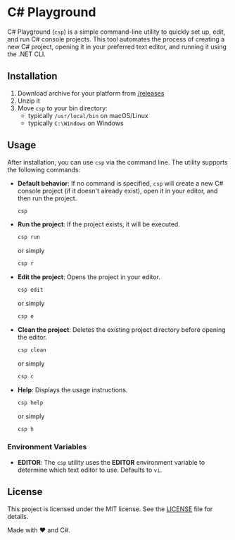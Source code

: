 # C# Playground

C# Playground (`csp`) is a simple command-line utility to quickly set up, edit, and run C# console projects. This tool automates the process of creating a new C# project, opening it in your preferred text editor, and running it using the .NET CLI.

## Installation

1. Download archive for your platform from [/releases](https://github.com/kd3n1z/csp/releases)
2. Unzip it
3. Move `csp` to your bin directory:<br>
    - typically <code>/usr/local/bin</code> on macOS/Linux<br>
    - typically <code>C:\Windows</code> on Windows

## Usage

After installation, you can use `csp` via the command line. The utility supports the following commands:

-   **Default behavior**: If no command is specified, `csp` will create a new C# console project (if it doesn't already exist), open it in your editor, and then run the project.

    ```bash
    csp
    ```

-   **Run the project**: If the project exists, it will be executed.

    ```bash
    csp run
    ```

    or simply

    ```bash
    csp r
    ```

-   **Edit the project**: Opens the project in your editor.

    ```bash
    csp edit
    ```

    or simply

    ```bash
    csp e
    ```

-   **Clean the project**: Deletes the existing project directory before opening the editor.

    ```bash
    csp clean
    ```

    or simply

    ```bash
    csp c
    ```

-   **Help**: Displays the usage instructions.
    ```bash
    csp help
    ```
    or simply
    ```bash
    csp h
    ```

### Environment Variables

-   **EDITOR**: The `csp` utility uses the **EDITOR** environment variable to determine which text editor to use. Defaults to `vi`.

## License

This project is licensed under the MIT license. See the [LICENSE](LICENSE) file for details.

Made with ❤️ and C#.
